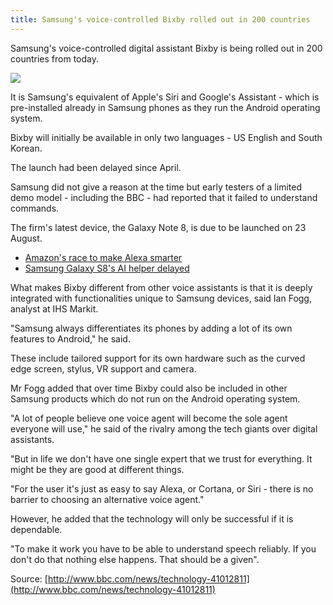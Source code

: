 ```yaml
---
title: Samsung's voice-controlled Bixby rolled out in 200 countries
---
```


Samsung's voice-controlled digital assistant Bixby is being rolled out in 200 countries from today.

![](https://ichef.bbci.co.uk/news/660/cpsprodpb/C3B1/production/_97479005_gettyimages-667876472.jpg )

It is Samsung's equivalent of Apple's Siri and Google's Assistant - which is pre-installed already in Samsung phones as they run the Android operating system.

Bixby will initially be available in only two languages - US English and South Korean.

The launch had been delayed since April.

Samsung did not give a reason at the time but early testers of a limited demo model - including the BBC - had reported that it failed to understand commands.

The firm's latest device, the Galaxy Note 8, is due to be launched on 23 August.

* [Amazon's race to make Alexa smarter](http://www.bbc.com/news/technology-40739709)
* [Samsung Galaxy S8's AI helper delayed](http://www.bbc.com/news/technology-39575432)

What makes Bixby different from other voice assistants is that it is deeply integrated with functionalities unique to Samsung devices, said Ian Fogg, analyst at IHS Markit.

"Samsung always differentiates its phones by adding a lot of its own features to Android," he said.

These include tailored support for its own hardware such as the curved edge screen, stylus, VR support and camera.

Mr Fogg added that over time Bixby could also be included in other Samsung products which do not run on the Android operating system.

"A lot of people believe one voice agent will become the sole agent everyone will use," he said of the rivalry among the tech giants over digital assistants.

"But in life we don't have one single expert that we trust for everything. It might be they are good at different things.

"For the user it's just as easy to say Alexa, or Cortana, or Siri - there is no barrier to choosing an alternative voice agent."

However, he added that the technology will only be successful if it is dependable.

"To make it work you have to be able to understand speech reliably. If you don't do that nothing else happens. That should be a given".

Source: [http://www.bbc.com/news/technology-41012811](http://www.bbc.com/news/technology-41012811)

